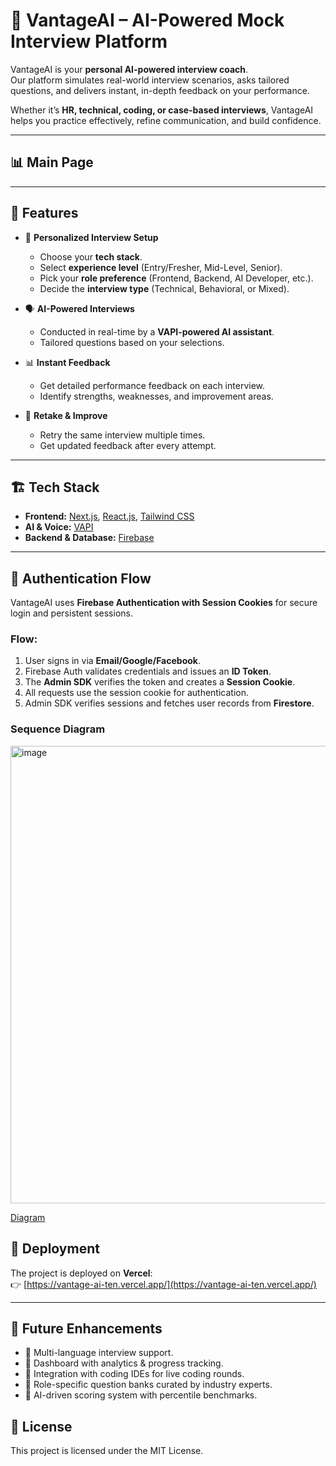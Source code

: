 # 🤖 VantageAI – AI-Powered Mock Interview Platform

VantageAI is your **personal AI-powered interview coach**.  
Our platform simulates real-world interview scenarios, asks tailored questions, and delivers instant, in-depth feedback on your performance.  

Whether it’s **HR, technical, coding, or case-based interviews**, VantageAI helps you practice effectively, refine communication, and build confidence.

---
## 📊 Main Page


---
## 📌 Features

- 🎯 **Personalized Interview Setup**  
  - Choose your **tech stack**.  
  - Select **experience level** (Entry/Fresher, Mid-Level, Senior).  
  - Pick your **role preference** (Frontend, Backend, AI Developer, etc.).  
  - Decide the **interview type** (Technical, Behavioral, or Mixed).  

- 🗣️ **AI-Powered Interviews**  
  - Conducted in real-time by a **VAPI-powered AI assistant**.  
  - Tailored questions based on your selections.  

- 📊 **Instant Feedback**  
  - Get detailed performance feedback on each interview.  
  - Identify strengths, weaknesses, and improvement areas.  

- 🔁 **Retake & Improve**  
  - Retry the same interview multiple times.  
  - Get updated feedback after every attempt.  

---

## 🏗️ Tech Stack

- **Frontend:** [Next.js](https://nextjs.org/), [React.js](https://reactjs.org/), [Tailwind CSS](https://tailwindcss.com/)  
- **AI & Voice:** [VAPI](https://vapi.ai/)  
- **Backend & Database:** [Firebase](https://firebase.google.com/)  

---

## 🔐 Authentication Flow

VantageAI uses **Firebase Authentication with Session Cookies** for secure login and persistent sessions.

### Flow:
1. User signs in via **Email/Google/Facebook**.  
2. Firebase Auth validates credentials and issues an **ID Token**.  
3. The **Admin SDK** verifies the token and creates a **Session Cookie**.  
4. All requests use the session cookie for authentication.  
5. Admin SDK verifies sessions and fetches user records from **Firestore**.  

### Sequence Diagram

<img width="1658" height="732" alt="image" src="https://github.com/user-attachments/assets/6473f89f-1fd1-4369-8cb8-db5ecfd976aa" />

[Diagram](https://app.eraser.io/workspace/RxZgj1TINDv8zS8A5LCH)

## 🚀 Deployment  

The project is deployed on **Vercel**:  
👉 [https://vantage-ai-ten.vercel.app/](https://vantage-ai-ten.vercel.app/)  

---

## 🌟 Future Enhancements  

- 📌 Multi-language interview support.  
- 📌 Dashboard with analytics & progress tracking.  
- 📌 Integration with coding IDEs for live coding rounds.  
- 📌 Role-specific question banks curated by industry experts.  
- 📌 AI-driven scoring system with percentile benchmarks.

## 📜 License

This project is licensed under the MIT License.
